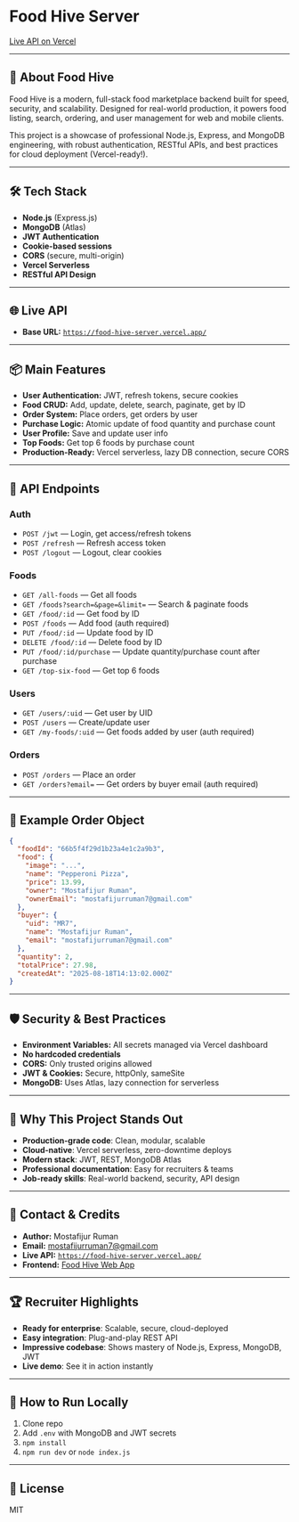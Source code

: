# Food Hive Server

[Live API on Vercel](https://food-hive-server.vercel.app/)

---

## 🚀 About Food Hive
Food Hive is a modern, full-stack food marketplace backend built for speed, security, and scalability. Designed for real-world production, it powers food listing, search, ordering, and user management for web and mobile clients. 

This project is a showcase of professional Node.js, Express, and MongoDB engineering, with robust authentication, RESTful APIs, and best practices for cloud deployment (Vercel-ready!).

---

## 🛠️ Tech Stack
- **Node.js** (Express.js)
- **MongoDB** (Atlas)
- **JWT Authentication**
- **Cookie-based sessions**
- **CORS** (secure, multi-origin)
- **Vercel Serverless**
- **RESTful API Design**

---

## 🌐 Live API
- **Base URL:** [`https://food-hive-server.vercel.app/`](https://food-hive-server.vercel.app/)

---

## 📦 Main Features
- **User Authentication:** JWT, refresh tokens, secure cookies
- **Food CRUD:** Add, update, delete, search, paginate, get by ID
- **Order System:** Place orders, get orders by user
- **Purchase Logic:** Atomic update of food quantity and purchase count
- **User Profile:** Save and update user info
- **Top Foods:** Get top 6 foods by purchase count
- **Production-Ready:** Vercel serverless, lazy DB connection, secure CORS

---

## 🔑 API Endpoints

### Auth
- `POST /jwt` — Login, get access/refresh tokens
- `POST /refresh` — Refresh access token
- `POST /logout` — Logout, clear cookies

### Foods
- `GET /all-foods` — Get all foods
- `GET /foods?search=&page=&limit=` — Search & paginate foods
- `GET /food/:id` — Get food by ID
- `POST /foods` — Add food (auth required)
- `PUT /food/:id` — Update food by ID
- `DELETE /food/:id` — Delete food by ID
- `PUT /food/:id/purchase` — Update quantity/purchase count after purchase
- `GET /top-six-food` — Get top 6 foods

### Users
- `GET /users/:uid` — Get user by UID
- `POST /users` — Create/update user
- `GET /my-foods/:uid` — Get foods added by user (auth required)

### Orders
- `POST /orders` — Place an order
- `GET /orders?email=` — Get orders by buyer email (auth required)

---

## 📝 Example Order Object
```json
{
  "foodId": "66b5f4f29d1b23a4e1c2a9b3",
  "food": {
    "image": "...",
    "name": "Pepperoni Pizza",
    "price": 13.99,
    "owner": "Mostafijur Ruman",
    "ownerEmail": "mostafijurruman7@gmail.com"
  },
  "buyer": {
    "uid": "MR7",
    "name": "Mostafijur Ruman",
    "email": "mostafijurruman7@gmail.com"
  },
  "quantity": 2,
  "totalPrice": 27.98,
  "createdAt": "2025-08-18T14:13:02.000Z"
}
```

---

## 🛡️ Security & Best Practices
- **Environment Variables:** All secrets managed via Vercel dashboard
- **No hardcoded credentials**
- **CORS:** Only trusted origins allowed
- **JWT & Cookies:** Secure, httpOnly, sameSite
- **MongoDB:** Uses Atlas, lazy connection for serverless

---

## 💼 Why This Project Stands Out
- **Production-grade code**: Clean, modular, scalable
- **Cloud-native**: Vercel serverless, zero-downtime deploys
- **Modern stack**: JWT, REST, MongoDB Atlas
- **Professional documentation**: Easy for recruiters & teams
- **Job-ready skills**: Real-world backend, security, API design

---

## 📣 Contact & Credits
- **Author:** Mostafijur Ruman
- **Email:** mostafijurruman7@gmail.com
- **Live API:** [`https://food-hive-server.vercel.app/`](https://food-hive-server.vercel.app/)
- **Frontend:** [Food Hive Web App](https://foodhivee.web.app)

---

## 🏆 Recruiter Highlights
- **Ready for enterprise**: Scalable, secure, cloud-deployed
- **Easy integration**: Plug-and-play REST API
- **Impressive codebase**: Shows mastery of Node.js, Express, MongoDB, JWT
- **Live demo**: See it in action instantly

---

## 🚦 How to Run Locally
1. Clone repo
2. Add `.env` with MongoDB and JWT secrets
3. `npm install`
4. `npm run dev` or `node index.js`

---

## 📄 License
MIT
